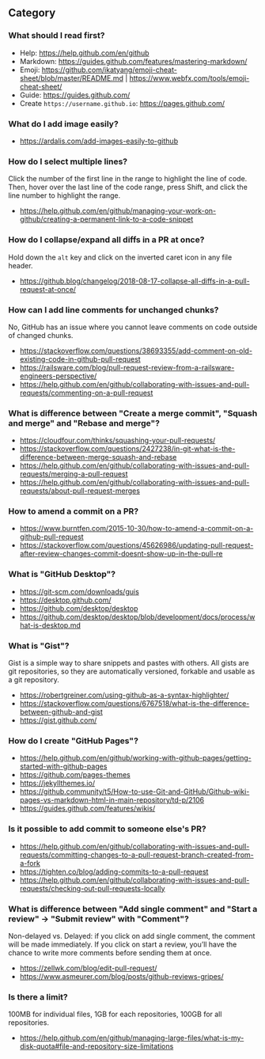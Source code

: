 ## Category

### What should I read first?
- Help: https://help.github.com/en/github
- Markdown: https://guides.github.com/features/mastering-markdown/
- Emoji: https://github.com/ikatyang/emoji-cheat-sheet/blob/master/README.md | https://www.webfx.com/tools/emoji-cheat-sheet/
- Guide: https://guides.github.com/
- Create `https://username.github.io`: https://pages.github.com/

### What do I add image easily?
- https://ardalis.com/add-images-easily-to-github

### How do I select multiple lines?
Click the number of the first line in the range to highlight the line of code. Then, hover over the last line of the code range, press Shift, and click the line number to highlight the range.
- https://help.github.com/en/github/managing-your-work-on-github/creating-a-permanent-link-to-a-code-snippet

### How do I collapse/expand all diffs in a PR at once?
Hold down the `alt` key and click on the inverted caret icon in any file header.
- https://github.blog/changelog/2018-08-17-collapse-all-diffs-in-a-pull-request-at-once/

### How can I add line comments for unchanged chunks?
No, GitHub has an issue where you cannot leave comments on code outside of changed chunks.
- https://stackoverflow.com/questions/38693355/add-comment-on-old-existing-code-in-github-pull-request
- https://railsware.com/blog/pull-request-review-from-a-railsware-engineers-perspective/
- https://help.github.com/en/github/collaborating-with-issues-and-pull-requests/commenting-on-a-pull-request

### What is difference between "Create a merge commit", "Squash and merge" and "Rebase and merge"?
- https://cloudfour.com/thinks/squashing-your-pull-requests/
- https://stackoverflow.com/questions/2427238/in-git-what-is-the-difference-between-merge-squash-and-rebase
- https://help.github.com/en/github/collaborating-with-issues-and-pull-requests/merging-a-pull-request
- https://help.github.com/en/github/collaborating-with-issues-and-pull-requests/about-pull-request-merges

### How to amend a commit on a PR?
- https://www.burntfen.com/2015-10-30/how-to-amend-a-commit-on-a-github-pull-request
- https://stackoverflow.com/questions/45626986/updating-pull-request-after-review-changes-commit-doesnt-show-up-in-the-pull-re

### What is "GitHub Desktop"?
- https://git-scm.com/downloads/guis
- https://desktop.github.com/
- https://github.com/desktop/desktop
- https://github.com/desktop/desktop/blob/development/docs/process/what-is-desktop.md

### What is "Gist"?
Gist is a simple way to share snippets and pastes with others. All gists are git repositories, so they are automatically versioned, forkable and usable as a git repository.
- https://robertgreiner.com/using-github-as-a-syntax-highlighter/
- https://stackoverflow.com/questions/6767518/what-is-the-difference-between-github-and-gist
- https://gist.github.com/

### How do I create "GitHub Pages"?
- https://help.github.com/en/github/working-with-github-pages/getting-started-with-github-pages
- https://github.com/pages-themes
- https://jekyllthemes.io/
- https://github.community/t5/How-to-use-Git-and-GitHub/Github-wiki-pages-vs-markdown-html-in-main-repository/td-p/2106
- https://guides.github.com/features/wikis/

### Is it possible to add commit to someone else's PR?
- https://help.github.com/en/github/collaborating-with-issues-and-pull-requests/committing-changes-to-a-pull-request-branch-created-from-a-fork
- https://tighten.co/blog/adding-commits-to-a-pull-request
- https://help.github.com/en/github/collaborating-with-issues-and-pull-requests/checking-out-pull-requests-locally

### What is difference between "Add single comment" and "Start a review" → "Submit review" with "Comment"?
Non-delayed vs. Delayed: if you click on add single comment, the comment will be made immediately. If you click on start a review, you’ll have the chance to write more comments before sending them at once.
- https://zellwk.com/blog/edit-pull-request/
- https://www.asmeurer.com/blog/posts/github-reviews-gripes/

### Is there a limit?
100MB for individual files, 1GB for each repositories, 100GB for all repositories.
- https://help.github.com/en/github/managing-large-files/what-is-my-disk-quota#file-and-repository-size-limitations
